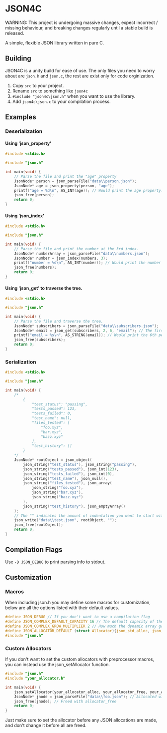 ﻿JSON4C
======

WARNING: This project is undergoing massive changes, expect incorrect / missing behaviour, and breaking changes regularly until a stable build is released.

A simple, flexible JSON library written in pure C.

## Building

JSON4C is a unity build for ease of use. The only files you need to worry about are `json.h` and `json.c`, the rest are exist only for code orginization.

1. Copy `src` to your project.
2. Rename `src` to something like `json4c`
3. `#include "json4c\json.h"` when you want to use the library.
4. Add `json4c\json.c` to your compilation process.

## Examples

### Deserialization

#### Using 'json_property'

~~~c
#include <stdio.h>

#include "json.h"

int main(void) {
	// Parse the file and print the "age" property
	JsonNode* person = json_parseFile("data\\person.json");
	JsonNode* age = json_property(person, "age");
	printf("age = %d\n", AS_INT(age)); // Would print the age property.
	json_free(person);
	return 0;
}
~~~

#### Using 'json_index'

~~~c
#include <stdio.h>

#include "json.h"

int main(void) {
	// Parse the file and print the number at the 3rd index.
	JsonNode* numberArray = json_parseFile("data\\numbers.json");
	JsonNode* number = json_index(numbers, 3);
	printf("number = %d\n", AS_INT(number)); // Would print the number at the 3rd index.
	json_free(numbers);
	return 0;
}
~~~

#### Using 'json_get' to traverse the tree.

~~~c
#include <stdio.h>

#include "json.h"

int main(void) {
	// Parse the file and traverse the tree.
	JsonNode* subscribers = json_parseFile("data\\subscribers.json");
	JsonNode* email = json_get(subscribers, 2, 6, "email"); // The first number denotes the amount of following arguments.
	printf("email = %s\n", AS_STRING(email)); // Would print the 6th person's email property.
	json_free(subscribers);
	return 0;
}
~~~

### Serialization

~~~c
#include <stdio.h>

#include "json.h"

int main(void) {
	/*
		{
			"test_status": "passing",
			"tests_passed": 123,
			"tests_failed": 0,
			"test_name": null,
			"files_tested": [
				"foo.xyz",
				"bar.xyz",
				"bazz.xyz"
			],
			"test_history": []
		}
	*/
	JsonNode* rootObject = json_object(
		json_string("test_status"), json_string("passing"),
		json_string("tests_passed"), json_int(123),
		json_string("tests_failed"), json_int(0),
		json_string("test_name"), json_null(),
		json_string("files_tested"), json_array(
			json_string("foo.xyz"),
			json_string("bar.xyz"),
			json_string("bazz.xyz")
		),
		json_string("test_history"), json_emptyArray()
	);
	// The "" indicates the amount of indentation you want to start with.
	json_write("data\\test.json", rootObject, "");
	json_free(rootObject);
	return 0;
}
~~~

## Compilation Flags

Use `-D JSON_DEBUG` to print parsing info to stdout.

## Customization

### Macros

When including json.h you may define some macros for customization, below are all the options listed with their default values.

~~~c
#define JSON_DEBUG // If you don't want to use a compilation flag
#define JSON_COMPLEX_DEFAULT_CAPACITY 16 // The default capacity of the dynamic array.
#define JSON_COMPLEX_GROW_MULTIPLIER 2 // How much the dynamic array grows by
#define JSON_ALLOCATOR_DEFAULT (struct Allocator){json_std_alloc, json_std_free, json_std_realloc, NULL}
#include "json.h"
~~~

### Custom Allocators

If you don't want to set the custom allocators with preprocessor macros, you can instead use the json_setAllocator function.

~~~c
#include "json.h"
#include "your_allocator.h"

int main(void) {
	json_setAllocator(your_allocator_alloc, your_allocator_free, your_allocator_realloc, your_allocator_instance);
	JsonNode* jnode = json_parseFile("data\\foo.json"); // Allocated with allocator_alloc
	json_free(jnode); // Freed with allocator_free
	return 0;
}
~~~

Just make sure to set the allocator before any JSON allocations are made, and don't change it before all are freed.



